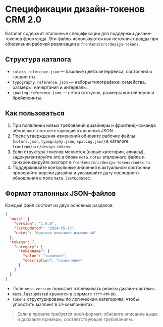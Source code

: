 # Спецификации дизайн-токенов CRM 2.0

Каталог содержит эталонные спецификации для поддержки дизайн-токенов фронтенда. Эти файлы используются как источник правды
при обновлении рабочей реализации в `frontend/src/design-tokens`.

## Структура каталога

- `colors.reference.json` — базовые цвета интерфейса, состояния и градиенты.
- `typography.reference.json` — наборы типографики: семейства, размеры, начертания и интервалы.
- `spacing.reference.json` — сетка отступов, размеры контейнеров и брейкпоинты.

## Как пользоваться

1. При появлении новых требований дизайнеры и фронтенд-команда обновляют соответствующий эталонный JSON.
2. После утверждения изменений обновите рабочие файлы (`colors.json`, `typography.json`, `spacing.json`) в каталоге
   `frontend/src/design-tokens`.
3. Если структура токенов меняется (новые категории, алиасы), задокументируйте это в блоке `meta.notes` эталонного файла и
   синхронизируйте экспорт в `frontend/src/design-tokens/index.ts`.
4. Поддерживайте контрольные значения в актуальном состоянии: проверяйте версии дизайна и указывайте дату последнего
   обновления в поле `meta.lastUpdated`.

## Формат эталонных JSON-файлов

Каждый файл состоит из двух основных разделов:

```json
{
  "meta": {
    "version": "1.0.0",
    "lastUpdated": "2024-05-15",
    "notes": "Краткое описание изменений"
  },
  "tokens": {
    "category": {
      "tokenName": {
        "value": "значение",
        "description": "назначение"
      }
    }
  }
}
```

- Поле `meta.version` помогает отслеживать релизы дизайн-системы.
- `meta.lastUpdated` хранится в формате `YYYY-MM-DD`.
- `tokens` структурированы по логическим категориям, чтобы упростить маппинг в UI-компонентах.

> Если в проекте требуется иной формат, обновите описание выше и добавьте примеры, соответствующие требованиям.

